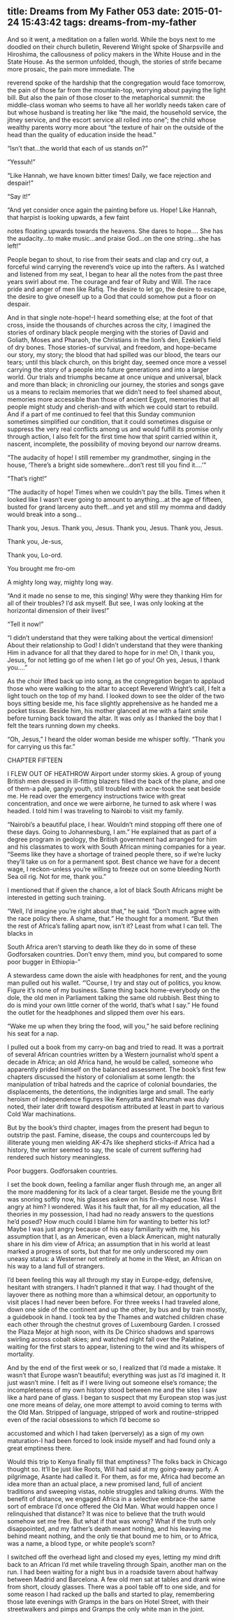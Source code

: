 title: Dreams from My Father 053
date: 2015-01-24 15:43:42
tags: dreams-from-my-father
---

And so it went, a meditation on a fallen world. While the boys next to me doodled on their church bulletin, Reverend Wright spoke of Sharpsville and Hiroshima, the callousness of policy makers in the White House and in the State House. As the sermon unfolded, though, the stories of strife became more prosaic, the pain more immediate. The

reverend spoke of the hardship that the congregation would face tomorrow, the pain of those far from the mountain-top, worrying about paying the light bill. But also the pain of those closer to the metaphorical summit: the middle-class woman who seems to have all her worldly needs taken care of but whose husband is treating her like “the maid, the household service, the jitney service, and the escort service all rolled into one”; the child whose wealthy parents worry more about “the texture of hair on the outside of the head than the quality of education inside the head.”

“Isn’t that...the world that each of us stands on?”

“Yessuh!”

“Like Hannah, we have known bitter times! Daily, we face rejection and despair!”

“Say it!”

“And yet consider once again the painting before us. Hope! Like Hannah, that harpist is looking upwards, a few faint

notes floating upwards towards the heavens. She dares to hope.... She has the audacity...to make music...and praise God...on the one string...she has left!”

People began to shout, to rise from their seats and clap and cry out, a forceful wind carrying the reverend’s voice up into the rafters. As I watched and listened from my seat, I began to hear all the notes from the past three years swirl about me. The courage and fear of Ruby and Will. The race pride and anger of men like Rafiq. The desire to let go, the desire to escape, the desire to give oneself up to a God that could somehow put a floor on despair.

And in that single note-hope!-I heard something else; at the foot of that cross, inside the thousands of churches across the city, I imagined the stories of ordinary black people merging with the stories of David and Goliath, Moses and Pharaoh, the Christians in the lion’s den, Ezekiel’s field of dry bones. Those stories-of survival, and freedom, and hope-became our story, my story; the blood that had spilled was our blood, the tears our tears; until this black church, on this bright day, seemed once more a vessel carrying the story of a people into future generations and into a larger world. Our trials and triumphs became at once unique and universal, black and more than black; in chronicling our journey, the stories and songs gave us a means to reclaim memories that we didn’t need to feel shamed about, memories more accessible than those of ancient Egypt, memories that all people might study and cherish-and with which we could start to rebuild. And if a part of me continued to feel that this Sunday communion sometimes simplified our condition, that it could sometimes disguise or suppress the very real conflicts among us and would fulfill its promise only through action, I also felt for the first time how that spirit carried within it, nascent, incomplete, the possibility of moving beyond our narrow dreams.

“The audacity of hope! I still remember my grandmother, singing in the house, ‘There’s a bright side somewhere...don’t rest till you find it....’”

“That’s right!”

“The audacity of hope! Times when we couldn’t pay the bills. Times when it looked like I wasn’t ever going to amount to anything...at the age of fifteen, busted for grand larceny auto theft...and yet and still my momma and daddy would break into a song...

Thank you, Jesus. Thank you, Jesus. Thank you, Jesus. Thank you, Jesus.

Thank you, Je-sus,

Thank you, Lo-ord.

You brought me fro-om

A mighty long way, mighty long way.

“And it made no sense to me, this singing! Why were they thanking Him for all of their troubles? I’d ask myself. But see, I was only looking at the horizontal dimension of their lives!”

“Tell it now!”

“I didn’t understand that they were talking about the vertical dimension! About their relationship to God! I didn’t understand that they were thanking Him in advance for all that they dared to hope for in me! Oh, I thank you, Jesus, for not letting go of me when I let go of you! Oh yes, Jesus, I thank you....”

As the choir lifted back up into song, as the congregation began to applaud those who were walking to the altar to accept Reverend Wright’s call, I felt a light touch on the top of my hand. I looked down to see the older of the two boys sitting beside me, his face slightly apprehensive as he handed me a pocket tissue. Beside him, his mother glanced at me with a faint smile before turning back toward the altar. It was only as I thanked the boy that I felt the tears running down my cheeks.

“Oh, Jesus,” I heard the older woman beside me whisper softly. “Thank you for carrying us this far.”

CHAPTER FIFTEEN

I FLEW OUT OF HEATHROW Airport under stormy skies. A group of young British men dressed in ill-fitting blazers filled the back of the plane, and one of them-a pale, gangly youth, still troubled with acne-took the seat beside me. He read over the emergency instructions twice with great concentration, and once we were airborne, he turned to ask where I was headed. I told him I was traveling to Nairobi to visit my family.

“Nairobi’s a beautiful place, I hear. Wouldn’t mind stopping off there one of these days. Going to Johannesburg, I am.” He explained that as part of a degree program in geology, the British government had arranged for him and his classmates to work with South African mining companies for a year. “Seems like they have a shortage of trained people there, so if we’re lucky they’ll take us on for a permanent spot. Best chance we have for a decent wage, I reckon-unless you’re willing to freeze out on some bleeding North Sea oil rig. Not for me, thank you.”

I mentioned that if given the chance, a lot of black South Africans might be interested in getting such training.

“Well, I’d imagine you’re right about that,” he said. “Don’t much agree with the race policy there. A shame, that.” He thought for a moment. “But then the rest of Africa’s falling apart now, isn’t it? Least from what I can tell. The blacks in

South Africa aren’t starving to death like they do in some of these Godforsaken countries. Don’t envy them, mind you, but compared to some poor bugger in Ethiopia-”

A stewardess came down the aisle with headphones for rent, and the young man pulled out his wallet. “’Course, I try and stay out of politics, you know. Figure it’s none of my business. Same thing back home-everybody on the dole, the old men in Parliament talking the same old rubbish. Best thing to do is mind your own little corner of the world, that’s what I say.” He found the outlet for the headphones and slipped them over his ears.

“Wake me up when they bring the food, will you,” he said before reclining his seat for a nap.

I pulled out a book from my carry-on bag and tried to read. It was a portrait of several African countries written by a Western journalist who’d spent a decade in Africa; an old Africa hand, he would be called, someone who apparently prided himself on the balanced assessment. The book’s first few chapters discussed the history of colonialism at some length: the manipulation of tribal hatreds and the caprice of colonial boundaries, the displacements, the detentions, the indignities large and small. The early heroism of independence figures like Kenyatta and Nkrumah was duly noted, their later drift toward despotism attributed at least in part to various Cold War machinations.

But by the book’s third chapter, images from the present had begun to outstrip the past. Famine, disease, the coups and countercoups led by illiterate young men wielding AK-47s like shepherd sticks-if Africa had a history, the writer seemed to say, the scale of current suffering had rendered such history meaningless.

Poor buggers. Godforsaken countries.

I set the book down, feeling a familiar anger flush through me, an anger all the more maddening for its lack of a clear target. Beside me the young Brit was snoring softly now, his glasses askew on his fin-shaped nose. Was I angry at him? I wondered. Was it his fault that, for all my education, all the theories in my possession, I had had no ready answers to the questions he’d posed? How much could I blame him for wanting to better his lot? Maybe I was just angry because of his easy familiarity with me, his assumption that I, as an American, even a black American, might naturally share in his dim view of Africa; an assumption that in his world at least marked a progress of sorts, but that for me only underscored my own uneasy status: a Westerner not entirely at home in the West, an African on his way to a land full of strangers.

I’d been feeling this way all through my stay in Europe-edgy, defensive, hesitant with strangers. I hadn’t planned it that way. I had thought of the layover there as nothing more than a whimsical detour, an opportunity to visit places I had never been before. For three weeks I had traveled alone, down one side of the continent and up the other, by bus and by train mostly, a guidebook in hand. I took tea by the Thames and watched children chase each other through the chestnut groves of Luxembourg Garden. I crossed the Plaza Mejor at high noon, with its De Chirico shadows and sparrows swirling across cobalt skies; and watched night fall over the Palatine, waiting for the first stars to appear, listening to the wind and its whispers of mortality.

And by the end of the first week or so, I realized that I’d made a mistake. It wasn’t that Europe wasn’t beautiful; everything was just as I’d imagined it. It just wasn’t mine. I felt as if I were living out someone else’s romance; the incompleteness of my own history stood between me and the sites I saw like a hard pane of glass. I began to suspect that my European stop was just one more means of delay, one more attempt to avoid coming to terms with the Old Man. Stripped of language, stripped of work and routine-stripped even of the racial obsessions to which I’d become so

accustomed and which I had taken (perversely) as a sign of my own maturation-I had been forced to look inside myself and had found only a great emptiness there.

Would this trip to Kenya finally fill that emptiness? The folks back in Chicago thought so. It’ll be just like Roots, Will had said at my going-away party. A pilgrimage, Asante had called it. For them, as for me, Africa had become an idea more than an actual place, a new promised land, full of ancient traditions and sweeping vistas, noble struggles and talking drums. With the benefit of distance, we engaged Africa in a selective embrace-the same sort of embrace I’d once offered the Old Man. What would happen once I relinquished that distance? It was nice to believe that the truth would somehow set me free. But what if that was wrong? What if the truth only disappointed, and my father’s death meant nothing, and his leaving me behind meant nothing, and the only tie that bound me to him, or to Africa, was a name, a blood type, or white people’s scorn?

I switched off the overhead light and closed my eyes, letting my mind drift back to an African I’d met while traveling through Spain, another man on the run. I had been waiting for a night bus in a roadside tavern about halfway between Madrid and Barcelona. A few old men sat at tables and drank wine from short, cloudy glasses. There was a pool table off to one side, and for some reason I had racked up the balls and started to play, remembering those late evenings with Gramps in the bars on Hotel Street, with their streetwalkers and pimps and Gramps the only white man in the joint.


